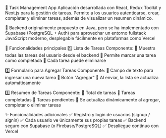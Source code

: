 📝 Task Management App
Aplicación desarrollada con React, Redux Toolkit y Next.js para la gestión de tareas.
Permite a los usuarios autenticarse, crear, completar y eliminar tareas, además de visualizar un resumen dinámico.

🔐 Backend originalmente propuesto en Java, pero se ha implementado con Supabase (PostgreSQL + Auth) para aprovechar un entorno fullstack JavaScript moderno, desplegable fácilmente en plataformas como Vercel


🚀 Funcionalidades principales
1️⃣ Lista de Tareas
Componente: <TaskList />
🔹 Muestra todas las tareas del usuario desde el backend
🔹 Permite marcar una tarea como completada
🔹 Cada tarea puede eliminarse

2️⃣ Formulario para Agregar Tareas
Componente: <TaskForm />
🔹 Campo de texto para ingresar una nueva tarea
🔹 Botón "Agregar"
🔹 Al enviar, la lista se actualiza automáticamente

3️⃣ Resumen de Tareas
Componente: <TaskSummary />
🔹 Total de tareas
🔹 Tareas completadas
🔹 Tareas pendientes
🔹 Se actualiza dinámicamente al agregar, completar o eliminar tareas

✨ Funcionalidades adicionales
✅ Registro y login de usuarios (signup / signin)
✅ Cada usuario ve únicamente sus propias tareas
✅ Backend seguro con Supabase (o Firebase/PostgreSQL)
✅ Despliegue continuo con Vercel
